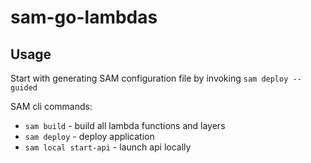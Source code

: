 # sam-go-lambdas

## Usage

Start with generating SAM configuration file by invoking `sam deploy --guided`

SAM cli commands:

- `sam build` - build all lambda functions and layers
- `sam deploy` - deploy application
- `sam local start-api` - launch api locally

